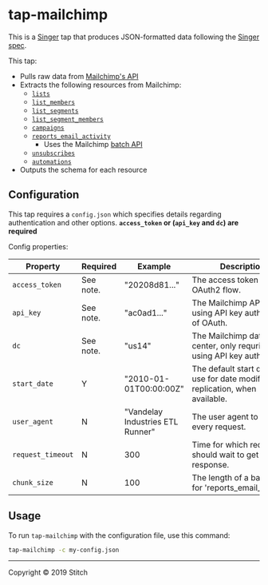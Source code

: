 # tap-mailchimp

This is a [Singer](https://singer.io) tap that produces JSON-formatted data following the [Singer spec](https://github.com/singer-io/getting-started/blob/master/SPEC.md).

This tap:

- Pulls raw data from [Mailchimp's API](https://developer.mailchimp.com/documentation/mailchimp/reference/overview/)
- Extracts the following resources from Mailchimp:
    - [`lists`](https://developer.mailchimp.com/documentation/mailchimp/reference/lists/#read-get_lists)
    - [`list_members`](https://developer.mailchimp.com/documentation/mailchimp/reference/lists/members/#read-get_lists_list_id_members)
    - [`list_segments`](https://developer.mailchimp.com/documentation/mailchimp/reference/lists/segments/#read-get_lists_list_id_segments)
    - [`list_segment_members`](https://developer.mailchimp.com/documentation/mailchimp/reference/lists/segments/members/#read-get_lists_list_id_segments_segment_id_members)
    - [`campaigns`](https://developer.mailchimp.com/documentation/mailchimp/reference/campaigns/#read-get_campaigns)
    - [`reports_email_activity`](https://developer.mailchimp.com/documentation/mailchimp/reference/reports/email-activity/#read-get_reports_campaign_id_email_activity)
        - Uses the Mailchimp [batch API](https://developer.mailchimp.com/documentation/mailchimp/guides/how-to-use-batch-operations/)
    - [`unsubscribes`](https://developer.mailchimp.com/documentation/mailchimp/reference/reports/unsubscribed/#read-get_reports_campaign_id_unsubscribed)
    - [`automations`](https://developer.mailchimp.com/documentation/mailchimp/reference/automations/#read-get_automations)
- Outputs the schema for each resource

## Configuration

This tap requires a `config.json` which specifies details regarding authentication and other options. **`access_token` or (`api_key` and `dc`) are required**

Config properties:

| Property | Required | Example | Description |
| -------- | -------- | ------- | ----------- |
| `access_token` | See note. | "20208d81..." | The access token from the OAuth2 flow. |
| `api_key` | See note. | "ac0ad1..." | The Mailchimp API key, if using API key auth instead of OAuth. |
| `dc` | See note. | "us14" | The Mailchimp data center, only requried when using API key auth. |
| `start_date` | Y | "2010-01-01T00:00:00Z" | The default start date to use for date modified replication, when available. |
| `user_agent` | N | "Vandelay Industries ETL Runner" | The user agent to send on every request. |
| `request_timeout` | N | 300 | Time for which request should wait to get response. |
| `chunk_size` | N | 100 | The length of a batch for 'reports_email_activity'. |

## Usage 

To run `tap-mailchimp` with the configuration file, use this command:

```sh
tap-mailchimp -c my-config.json
```

---
Copyright &copy; 2019 Stitch
